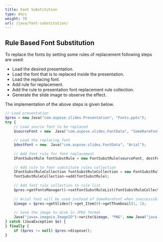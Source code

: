 ```yaml
---
title: Font Substitution
type: docs
weight: 70
url: /java/font-substitution/
---
```



## **Rule Based Font Substitution**
To replace the fonts by setting some rules of replacement following steps are used:

- Load the desired presentation.
- Load the font that is to replaced inside the presentation.
- Load the replacing font.
- Add rule for replacement.
- Add the rule to presentation font replacement rule collection.
- Generate the slide image to observe the effect.

The implementation of the above steps is given below.

```php
// Load presentation
$pres = new Java("com.aspose.slides.Presentation", "Fonts.pptx");
try {
    // Load source font to be replaced
    $sourceFont = new  Java("com.aspose.slides.FontData", "SomeRareFont");
    
    // Load the replacing font
    $destFont = new  Java("com.aspose.slides.FontData", "Arial");
    
    // Add font rule for font replacement
    IFontSubstRule fontSubstRule = new FontSubstRule(sourceFont, destFont, FontSubstCondition.WhenInaccessible);
    
    // Add rule to font substitute rules collection
    IFontSubstRuleCollection fontSubstRuleCollection = new FontSubstRuleCollection();
    fontSubstRuleCollection->add(fontSubstRule);
    
    // Add font rule collection to rule list
    $pres->getFontsManager()->setFontSubstRuleList(fontSubstRuleCollection);
    
    // Arial font will be used instead of SomeRareFont when inaccessible
    $image = $pres->getSlides()->get_Item(0)->getThumbnail(1, 1);
    
    // Save the image to disk in JPEG format
    Java("javax.imageio.ImageIO")->write($image, "PNG", new Java("java.io.File", "Thumbnail_out.jpg"));
} catch (JavaException $e) {
} finally {
    if ($pres != null) $pres->dispose();
}
```

